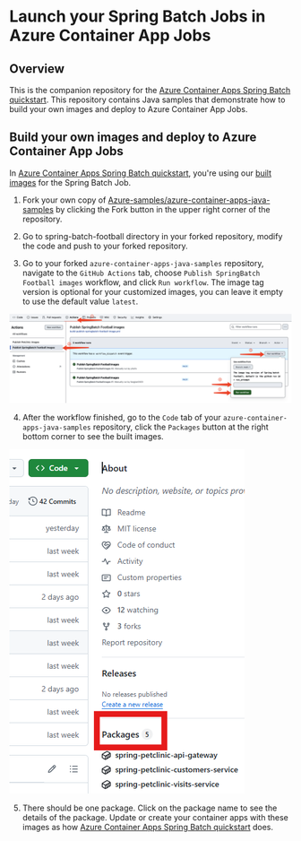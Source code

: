# Launch your Spring Batch Jobs in Azure Container App Jobs

## Overview
This is the companion repository for the [Azure Container Apps Spring Batch quickstart](https://learn.microsoft.com/azure/container-apps/java-springbatch-get-started). This repository contains Java samples that demonstrate how to build your own images and deploy to Azure Container App Jobs.

## Build your own images and deploy to Azure Container App Jobs

In [Azure Container Apps Spring Batch quickstart](https://learn.microsoft.com/azure/container-apps/java-springbatch-get-started), you're using our [built images](https://github.com/orgs/Azure-Samples/packages?q=spring-petclinic&tab=packages&q=spring-batch-football) for the Spring Batch Job.

1. Fork your own copy of [Azure-samples/azure-container-apps-java-samples](https://github.com/Azure-Samples/azure-container-apps-java-samples) by clicking the Fork button in the upper right corner of the repository.

2. Go to spring-batch-football directory in your forked repository, modify the code and push to your forked repository.

3. Go to your forked `azure-container-apps-java-samples` repository, navigate to the `GitHub Actions` tab, choose `Publish SpringBatch Football images` workflow, and click `Run workflow`. The image tag version is optional for your customized images, you can leave it empty to use the default value `latest`.

![](resources/build-your-own-images.png)

4. After the workflow finished, go to the `Code` tab of your `azure-container-apps-java-samples` repository, click the `Packages` button at the right bottom corner to see the built images.

![](resources/github-package-button.png)

5. There should be one package. Click on the package name to see the details of the package. Update or create your container apps with these images as how [Azure Container Apps Spring Batch quickstart](https://learn.microsoft.com/azure/container-apps/java-springbatch-get-started) does.  
